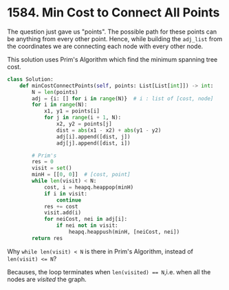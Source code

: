 # 1584. Min Cost to Connect All Points

The question just gave us "points". The possible path for these points can 
be anything from every other point. Hence, while building the `adj_list` from
the coordinates we are connecting each node with every other node. 

This solution uses Prim's Algorithm which find the minimum spanning tree cost.

```python
class Solution:
    def minCostConnectPoints(self, points: List[List[int]]) -> int:
        N = len(points)
        adj = {i: [] for i in range(N)}  # i : list of [cost, node]
        for i in range(N):
            x1, y1 = points[i]
            for j in range(i + 1, N):
                x2, y2 = points[j]
                dist = abs(x1 - x2) + abs(y1 - y2)
                adj[i].append([dist, j])
                adj[j].append([dist, i])

        # Prim's
        res = 0
        visit = set()
        minH = [[0, 0]]  # [cost, point]
        while len(visit) < N:
            cost, i = heapq.heappop(minH)
            if i in visit:
                continue
            res += cost
            visit.add(i)
            for neiCost, nei in adj[i]:
                if nei not in visit:
                    heapq.heappush(minH, [neiCost, nei])
        return res
```        


Why `while len(visit) < N` is there in Prim's Algorithm, 
instead of `len(visit) <= N`?    

Becauses, the loop terminates when `len(visited) == N`,i.e. when all the nodes are 
*visited* the graph.
